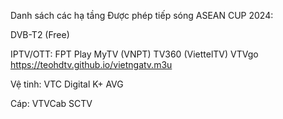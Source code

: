 Danh sách các hạ tầng Được phép tiếp sóng ASEAN CUP 2024:

DVB-T2 (Free)

IPTV/OTT:
FPT Play
MyTV (VNPT)
TV360 (ViettelTV)
VTVgo
https://teohdtv.github.io/vietngatv.m3u

Vệ tinh:
VTC Digital
K+
AVG

Cáp:
VTVCab
SCTV
